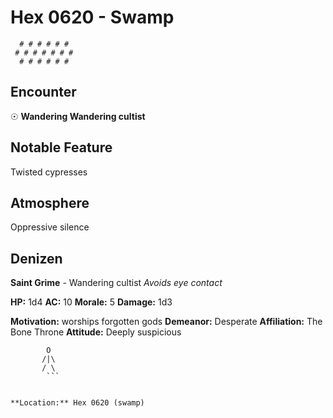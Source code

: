 # Hex 0620 - Swamp
```
  # # # # # #
 # # # # # # #
  # # # # # #
```

## Encounter

☉ **Wandering Wandering cultist**

## Notable Feature

Twisted cypresses

## Atmosphere

Oppressive silence

## Denizen

**Saint Grime** - Wandering cultist
*Avoids eye contact*

**HP:** 1d4 **AC:** 10 **Morale:** 5
**Damage:** 1d3

**Motivation:** worships forgotten gods
**Demeanor:** Desperate
**Affiliation:** The Bone Throne
**Attitude:** Deeply suspicious

```
        O
       /|\
       / \
        ```


**Location:** Hex 0620 (swamp)
